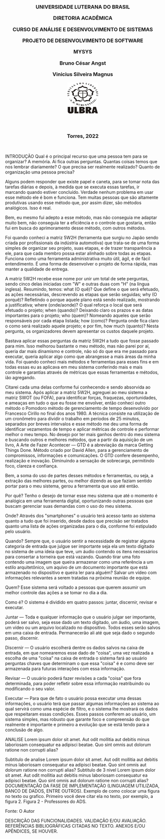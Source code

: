 <h3 align="center">
  UNIVERSIDADE LUTERANA DO BRASIL

  DIRETORIA ACADÊMICA

  CURSO DE ANÁLISE E DESENVOLVIMENTO DE SISTEMAS

  PROJETO DE DESENVOLVIMENTO DE SOFTWARE
  <br>

  MYSYS
  <br>

  Bruno César Angst

  Vinicius Silveira Magnus
  <br>

  <img src="https://github.com/BrunoCesarAngst/pds/blob/main/imgGit/image4.jpg" width="100" height="100"/>

<h3 align="center">

  <br>

  Torres, 2022
</h3>

<br>

INTRODUÇÃO
Qual é o principal recurso que uma pessoa tem para se organizar? A memória. Ai fica outras perguntas. Quantas coisas temos que nos lembrar diariamente? O que precisa ser realmente realizado? Quanto de organização uma pessoa precisa?

Alguns podem responder que existe papel e caneta, para se tomar nota das tarefas diárias e depois, à medida que se executa essas tarefas, ir marcando quando estiver concluído. Verdade nenhum problema em usar esse método ele é bom e funciona. Tem muitas pessoas que são altamente produtivas usando esse método que, por assim dizer, são métodos analógicos. Isso é real.

Bem, eu mesmo fui adepto a esse método, mas não conseguia me adaptar muito bem, não conseguia ter a eficiência e o controle que gostaria, então fui em busca do aprimoramento desse método, com outros métodos.

Foi quando conheci a matriz 5W2H (ferramenta que surgiu no Japão sendo criada por profissionais da indústria automotiva) que trata-se de uma forma simples de organizar seu projeto, suas etapas, e de trazer transparência a ele, para que cada membro possa estar alinhado sobre todas as etapas. Funciona como uma ferramenta administrativa muito útil, ágil, e de fácil entendimento. É uma forma de desenvolver o projeto de forma rápida, mas manter a qualidade de entrega.

A matriz 5W2H recebe esse nome por unir um total de sete perguntas, sendo cinco delas iniciadas com "W" e outras duas com "H" (na língua inglesa). Resumindo, temos: what (O quê)? Que define o que será efetuado, as ações necessárias, descrevendo as etapas que serão seguidas; why (O porquê)? Refletindo o porque aquele plano está sendo realizado, mostrando a justificativa; where (onde/aonde)? O qual reforça o local que será efetuado o projeto; when (quando)? Deixando claro os prazos e as datas importantes para o projeto; who (quem)? Nomeando aqueles que serão responsáveis por cada etapa listada; how (como)? Pergunta onde fica claro o como será realizado aquele projeto; e por fim, how much (quanto)? Nesta pergunta, os organizadores devem apresentar os custos daquele projeto.

Bastava aplicar essas perguntas da matriz 5W2H a tudo que fosse passado para mim. Isso melhorou bastante o meu método, mas não parei por aí, queria dar mais dinamismo e controle, não só do que era me passado para executar, queria aplicar algo como que abrangesse a mais áreas da minha vida. Foi quando conheci mais métodos e ferramentas para esses fins e em todas essas eu as aplicava em meu sistema conferindo mais e mais controle e garantias através de métricas que essas ferramentas e métodos, ião agregando.

Citarei cada uma delas conforme fui conhecendo e sendo absorvida ao meu sistema. Após aplicar a matriz 5W2H, agreguei ao meu sistema a matriz SWOT (ou FOFA), para identificar  forças, fraquezas, oportunidades, e ameaças em tudo o que eu fosse me envolver, então conheci outro método o Pomodoro método de gerenciamento de tempo desenvolvido por Francesco Cirillo no final dos anos 1980. A técnica consiste na utilização de um cronômetro para dividir o trabalho em períodos de 25 minutos, separados por breves intervalos e esse método me deu uma forma de identificar vezamentos de tempo e aplicar métricas de controle e performar melhor o meu tempo.
No desejo por ter mais ganhos dentro do meu sistema e buscando outros e melhores métodos, que a partir da aquisição de um livro, A Arte de Fazer Acontecer — GTD é a abreviação da marca Getting Things Done. Método criado por David Allen, para a gerenciamento de compromissos, informações e comunicações. O GTD confere desempenho, realização e inovação. Diminuindo a sensação de sobrecarga, permitindo foco, clareza e confiança.

Bem, a soma do uso de partes desses métodos e ferramentas, ou seja, a extração das melhores partes, ou melhor dizendo as que faziam sentido portar para o meu sistema, gerou a ferramenta que uso até então.

Por quê?
Tenho o desejo de tornar esse meu sistema que até o momento é analógica em uma ferramenta digital, oportunizando outras pessoas que buscam gerenciar suas demandas com o uso do meu sistema.

Onde?
Através dos "smartphones" o usuário terá acesso tanto ao sistema quanto a tudo que foi inserido, desde dados que precisão ser tratados quanto uma lista de ações organizadas para o dia, conforme foi estipulado pelo usuário.

Quando?
Sempre que, o usuário sentir a necessidade de registrar alguma categoria de entrada que julgue ser importante seja ela um texto digitado no sistema de uma ideia que teve, um áudio contendo os itens necessários para consertar a torneira que está vazando.
Quando tirar uma foto contendo uma imagem que queira armazenar como uma referência a um estilo arquitetônico, um aquivo de um documento importante que está armazenado no dispositivo e queira ler para alguém? Salvar um vídeo com informações relevantes a serem tratadas na próxima reunião de equipe.

Quem?
Esse sistema será voltado a pessoas que querem assumir um melhor controle das ações a se tomar no dia a dia.

Como é?
O sistema é dividido em quatro passos: juntar, discernir, revisar e executar.

Juntar — Toda e qualquer informação que o usuário julgar ser importante, poderá ser salvo, seja esse dado um texto digitado, um áudio, uma imagem, um vídeo ou um arquivo localizado no dispositivo. Todos esses serão salvos em uma caixa de entrada. Permanecerão ali até que seja dado o segundo passo, discernir.

Discernir — O usuário escolherá dentre os dados salvos na caixa de entrada, em que nomearemos esse dado de "coisa", uma vez realizada a escolha de uma "coisa" na caixa de entrada o sistema fará ao usuário perguntas chaves que determinam o que essa "coisa" é e como deve ser armazenada para futuras interações com essa informação.

Revisar — O usuário poderá fazer revisões a cada "coisa" que fora determinada, para poder refletir sobre essa informação reatribuindo ou modificando o seu valor.

Executar — Para que de fato o usuário possa executar uma dessas informações, o usuário terá que passar algumas informações ao sistema ao qual servirá como uma espécie de filtro, e o sistema lhe mostrará os dados que respeitaram essas condições.
Esses passos conferem ao usuário, um sistema simples, mas robusto que garante foco e compreensão do que realmente é importante e primeiro a evolução que se está tendo para a conclusão de algo.

ANALISE
Lorem ipsum dolor sit amet. Aut odit mollitia aut debitis minus laboriosam consequatur ea adipisci beatae. Quo sint omnis aut dolorum ratione non corrupti alias?

Subtitulo de analise
Lorem ipsum dolor sit amet. Aut odit mollitia aut debitis minus laboriosam consequatur ea adipisci beatae. Quo sint omnis aut dolorum ratione non corrupti alias?
Subtitulo de 3 nivel
Lorem ipsum dolor sit amet. Aut odit mollitia aut debitis minus laboriosam consequatur ea adipisci beatae. Quo sint omnis aut dolorum ratione non corrupti alias?
DOCUMENTAÇÃO DA FASE DE IMPLEMENTAÇÃO (LINGUAGEM UTILIZADA, BANCO DE DADOS, ENTRE OUTROS).
Exemplo de como colocar uma figura no texto ou grafico. Primeiro você deve citar ela no texto, por exemplo, a figura 2.
Figura 2 - Professores do ADS.

Fonte: O Autor

DESCRIÇÃO DAS FUNCIONALIDADES.
VALIDAÇÃO E/OU AVALIAÇÃO.
REFERÊNCIAS BIBLIOGRÁFICAS CITADAS NO TEXTO.
ANEXOS E/OU APÊNDICES, SE HOUVER. 

